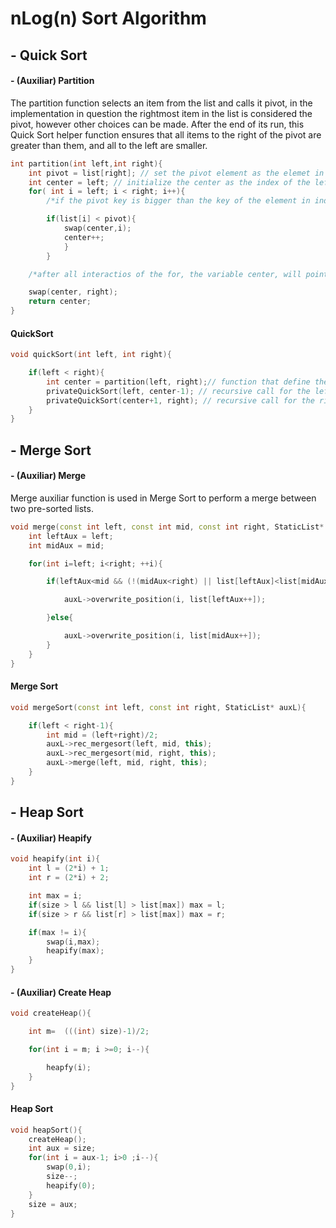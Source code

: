 # nLog(n) Sort Algorithm

## - Quick Sort

#### - (Auxiliar) Partition

The partition function selects an item from the list and calls it pivot, in the implementation in question the rightmost item in the list is considered the pivot, however other choices can be made. After the end of its run, this Quick Sort helper function ensures that all items to the right of the pivot are greater than them, and all to the left are smaller.

```c++
int partition(int left,int right){
    int pivot = list[right]; // set the pivot element as the elemet in index right
    int center = left; // initialize the center as the index of the left element
    for( int i = left; i < right; i++){
        /*if the pivot key is bigger than the key of the element in index i, the element in center most be swapped with the element in i, and the index center most be incremented*/

        if(list[i] < pivot){
            swap(center,i);
            center++;
            }
        }

    /*after all interactios of the for, the variable center, will points exactly for the index where pivot is the center of the list, that means that, any element after center, is bigger thant the pivot, and any element before center, is smaller thant the center. with the index center, we swapp the center element with the right element*/

    swap(center, right);
    return center;
}
```

#### QuickSort

```c++
void quickSort(int left, int right){

    if(left < right){
        int center = partition(left, right);// function that define the center(pivot)
        privateQuickSort(left, center-1); // recursive call for the left of center
        privateQuickSort(center+1, right); // recursive call for the right of center
    }
}
```

## - Merge Sort

#### - (Auxiliar) Merge

Merge auxiliar function is used in Merge Sort to perform a merge between two pre-sorted lists.

```c++
void merge(const int left, const int mid, const int right, StaticList* auxL){
    int leftAux = left;
    int midAux = mid;

    for(int i=left; i<right; ++i){

        if(leftAux<mid && (!(midAux<right) || list[leftAux]<list[midAux])){

            auxL->overwrite_position(i, list[leftAux++]);

        }else{

            auxL->overwrite_position(i, list[midAux++]);
        }
    }
}
```

#### Merge Sort

```c++
void mergeSort(const int left, const int right, StaticList* auxL){

    if(left < right-1){
        int mid = (left+right)/2;
        auxL->rec_mergesort(left, mid, this);
        auxL->rec_mergesort(mid, right, this);
        auxL->merge(left, mid, right, this);
    }
}

```

## - Heap Sort

#### - (Auxiliar) Heapify

```c++
void heapify(int i){
    int l = (2*i) + 1;
    int r = (2*i) + 2;

    int max = i;
    if(size > l && list[l] > list[max]) max = l;
    if(size > r && list[r] > list[max]) max = r;

    if(max != i){
        swap(i,max);
        heapify(max);
    }
}
```

#### - (Auxiliar) Create Heap

```C++
void createHeap(){

    int m=  (((int) size)-1)/2;

    for(int i = m; i >=0; i--){

        heapfy(i);
    }
}
```

#### Heap Sort

```c++
void heapSort(){
    createHeap();
    int aux = size;
    for(int i = aux-1; i>0 ;i--){
        swap(0,i);
        size--;
        heapify(0);
    }
    size = aux;
}
```
